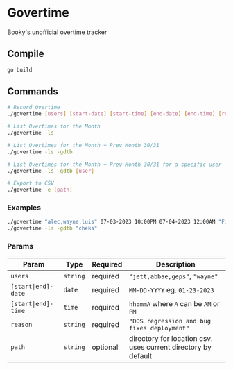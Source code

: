 # Govertime

Booky's unofficial overtime tracker

## Compile

```bash
go build
```

## Commands

```bash
# Record Overtime
./govertime [users] [start-date] [start-time] [end-date] [end-time] [reason]

# List Overtimes for the Month
./govertime -ls

# List Overtimes for the Month + Prev Month 30/31
./govertime -ls -gdtb

# List Overtimes for the Month + Prev Month 30/31 for a specific user
./govertime -ls -gdtb [user]

# Export to CSV
./govertime -e [path]

```
### Examples

```bash
./govertime "alec,wayne,luis" 07-03-2023 10:00PM 07-04-2023 12:00AM "Fixed bugs for GCash MP"
./govertime -ls -gdtb "cheks"
```

### Params

|Param|Type|Required|Description|
|-----|----|--------|-----------|
|`users`|`string`|required|`"jett,abbae,geps"`, `"wayne"`|
|`[start\|end]-date`|`date`|required| `MM-DD-YYYY` eg. `01-23-2023`|
|`[start\|end]-time`|`time`|required| `hh:mmA` where `A` can be `AM` or `PM`|
|`reason`|`string`|required|`"DOS regression and bug fixes deployment"`|
|`path`|`string`|optional|directory for location csv. uses current directory by default|
